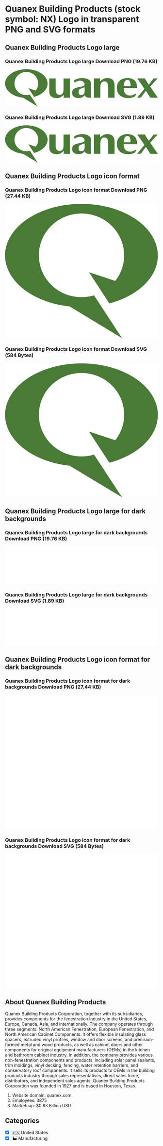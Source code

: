 # Quanex Building Products (stock symbol: NX) Logo in transparent PNG and SVG formats

## Quanex Building Products Logo large

### Quanex Building Products Logo large Download PNG (19.76 KB)

![Quanex Building Products Logo large Download PNG (19.76 KB)](/img/orig/NX_BIG-a71c717e.png)

### Quanex Building Products Logo large Download SVG (1.89 KB)

![Quanex Building Products Logo large Download SVG (1.89 KB)](/img/orig/NX_BIG-d4aeff55.svg)

## Quanex Building Products Logo icon format

### Quanex Building Products Logo icon format Download PNG (27.44 KB)

![Quanex Building Products Logo icon format Download PNG (27.44 KB)](/img/orig/NX-4a444aec.png)

### Quanex Building Products Logo icon format Download SVG (584 Bytes)

![Quanex Building Products Logo icon format Download SVG (584 Bytes)](/img/orig/NX-a9564e60.svg)

## Quanex Building Products Logo large for dark backgrounds

### Quanex Building Products Logo large for dark backgrounds Download PNG (19.76 KB)

![Quanex Building Products Logo large for dark backgrounds Download PNG (19.76 KB)](/img/orig/NX_BIG.D-34410fe6.png)

### Quanex Building Products Logo large for dark backgrounds Download SVG (1.89 KB)

![Quanex Building Products Logo large for dark backgrounds Download SVG (1.89 KB)](/img/orig/NX_BIG.D-39da7a79.svg)

## Quanex Building Products Logo icon format for dark backgrounds

### Quanex Building Products Logo icon format for dark backgrounds Download PNG (27.44 KB)

![Quanex Building Products Logo icon format for dark backgrounds Download PNG (27.44 KB)](/img/orig/NX.D-65709efa.png)

### Quanex Building Products Logo icon format for dark backgrounds Download SVG (584 Bytes)

![Quanex Building Products Logo icon format for dark backgrounds Download SVG (584 Bytes)](/img/orig/NX.D-1425ac8c.svg)

## About Quanex Building Products

Quanex Building Products Corporation, together with its subsidiaries, provides components for the fenestration industry in the United States, Europe, Canada, Asia, and internationally. The company operates through three segments: North American Fenestration, European Fenestration, and North American Cabinet Components. It offers flexible insulating glass spacers, extruded vinyl profiles, window and door screens, and precision-formed metal and wood products, as well as cabinet doors and other components for original equipment manufacturers (OEMs) in the kitchen and bathroom cabinet industry. In addition, the company provides various non-fenestration components and products, including solar panel sealants, trim moldings, vinyl decking, fencing, water retention barriers, and conservatory roof components. It sells its products to OEMs in the building products industry through sales representatives, direct sales force, distributors, and independent sales agents. Quanex Building Products Corporation was founded in 1927 and is based in Houston, Texas.

1. Website domain: quanex.com
2. Employees: 3875
3. Marketcap: $0.63 Billion USD


## Categories
- [x] 🇺🇸 United States
- [x] 🏭 Manufacturing
